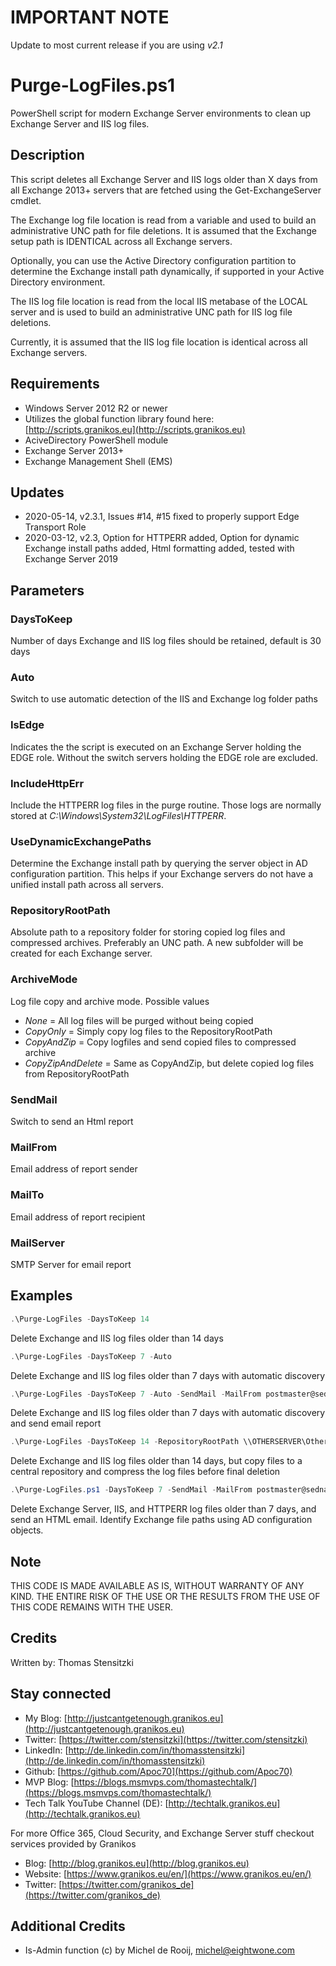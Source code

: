 # IMPORTANT NOTE

Update to most current release if you are using _v2.1_

# Purge-LogFiles.ps1

PowerShell script for modern Exchange Server environments to clean up Exchange Server and IIS log files.

## Description

This script deletes all Exchange Server and IIS logs older than X days from all Exchange 2013+ servers that are fetched using the Get-ExchangeServer cmdlet.

The Exchange log file location is read from a variable and used to build an administrative UNC path for file deletions. It is assumed that the Exchange setup path is IDENTICAL across all Exchange servers.

Optionally, you can use the Active Directory configuration partition to determine the Exchange install path dynamically, if supported in your Active Directory environment.

The IIS log file location is read from the local IIS metabase of the LOCAL server and is used to build an administrative UNC path for IIS log file deletions.

Currently, it is assumed that the IIS log file location is identical across all Exchange servers.

## Requirements

- Windows Server 2012 R2 or newer
- Utilizes the global function library found here: [http://scripts.granikos.eu](http://scripts.granikos.eu)
- AciveDirectory PowerShell module
- Exchange Server 2013+
- Exchange Management Shell (EMS)

## Updates

- 2020-05-14, v2.3.1, Issues #14, #15 fixed to properly support Edge Transport Role
- 2020-03-12, v2.3, Option for HTTPERR added, Option for dynamic Exchange install paths added, Html formatting added, tested with Exchange Server 2019

## Parameters

### DaysToKeep

Number of days Exchange and IIS log files should be retained, default is 30 days

### Auto

Switch to use automatic detection of the IIS and Exchange log folder paths

### IsEdge

Indicates the the script is executed on an Exchange Server holding the EDGE role. Without the switch servers holding the EDGE role are excluded.

### IncludeHttpErr

Include the HTTPERR log files in the purge routine. Those logs are normally stored at _C:\Windows\System32\LogFiles\HTTPERR_.

### UseDynamicExchangePaths

Determine the Exchange install path by querying the server object in AD configuration partition. This helps if your Exchange servers do not have a unified install path across all servers.

### RepositoryRootPath

Absolute path to a repository folder for storing copied log files and compressed archives. Preferably an UNC path. A new subfolder will be created for each Exchange server.

### ArchiveMode

Log file copy and archive mode. Possible values

- _None_ = All log files will be purged without being copied
- _CopyOnly_ = Simply copy log files to the RepositoryRootPath
- _CopyAndZip_ = Copy logfiles and send copied files to compressed archive
- _CopyZipAndDelete_ = Same as CopyAndZip, but delete copied log files from RepositoryRootPath

### SendMail

Switch to send an Html report

### MailFrom

Email address of report sender

### MailTo

Email address of report recipient

### MailServer

SMTP Server for email report

## Examples

``` PowerShell
.\Purge-LogFiles -DaysToKeep 14
```

Delete Exchange and IIS log files older than 14 days

``` PowerShell
.\Purge-LogFiles -DaysToKeep 7 -Auto
```

Delete Exchange and IIS log files older than 7 days with automatic discovery

``` PowerShell
.\Purge-LogFiles -DaysToKeep 7 -Auto -SendMail -MailFrom postmaster@sedna-inc.com -MailTo exchangeadmin@sedna-inc.com -MailServer mail.sedna-inc.com
```

Delete Exchange and IIS log files older than 7 days with automatic discovery and send email report

``` PowerShell
.\Purge-LogFiles -DaysToKeep 14 -RepositoryRootPath \\OTHERSERVER\OtherShare\LOGS -ArchiveMode CopyZipAndDelete`
```

Delete Exchange and IIS log files older than 14 days, but copy files to a central repository and compress the log files before final deletion

``` PowerShell
.\Purge-LogFiles.ps1 -DaysToKeep 7 -SendMail -MailFrom postmaster@sedna-inc.com -MailTo exchangeadmin@sedna-inc.com -MailServer mail.sedna-inc.com -UseDynamicExchangePaths -IncludeHttpErr
```

Delete Exchange Server, IIS, and HTTPERR log files older than 7 days, and send an HTML email. Identify Exchange file paths using AD configuration objects.

## Note

THIS CODE IS MADE AVAILABLE AS IS, WITHOUT WARRANTY OF ANY KIND. THE ENTIRE
RISK OF THE USE OR THE RESULTS FROM THE USE OF THIS CODE REMAINS WITH THE USER.

## Credits

Written by: Thomas Stensitzki

## Stay connected

- My Blog: [http://justcantgetenough.granikos.eu](http://justcantgetenough.granikos.eu)
- Twitter: [https://twitter.com/stensitzki](https://twitter.com/stensitzki)
- LinkedIn: [http://de.linkedin.com/in/thomasstensitzki](http://de.linkedin.com/in/thomasstensitzki)
- Github: [https://github.com/Apoc70](https://github.com/Apoc70)
- MVP Blog: [https://blogs.msmvps.com/thomastechtalk/](https://blogs.msmvps.com/thomastechtalk/)
- Tech Talk YouTube Channel (DE): [http://techtalk.granikos.eu](http://techtalk.granikos.eu)

For more Office 365, Cloud Security, and Exchange Server stuff checkout services provided by Granikos

- Blog: [http://blog.granikos.eu](http://blog.granikos.eu)
- Website: [https://www.granikos.eu/en/](https://www.granikos.eu/en/)
- Twitter: [https://twitter.com/granikos_de](https://twitter.com/granikos_de)

## Additional Credits

- Is-Admin function (c) by Michel de Rooij, michel@eightwone.com